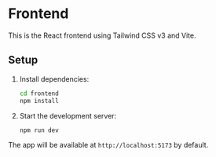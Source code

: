 # Frontend

This is the React frontend using Tailwind CSS v3 and Vite.

## Setup

1. Install dependencies:
   ```bash
   cd frontend
   npm install
   ```
2. Start the development server:
   ```bash
   npm run dev
   ```

The app will be available at `http://localhost:5173` by default.
